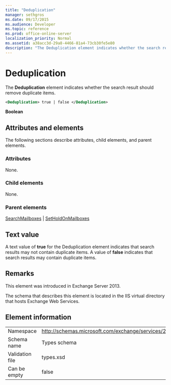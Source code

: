 ```yaml
---
title: "Deduplication"
manager: sethgros
ms.date: 09/17/2015
ms.audience: Developer
ms.topic: reference
ms.prod: office-online-server
localization_priority: Normal
ms.assetid: a38acc3d-29a8-4466-81a4-73cb30fe5e80
description: "The Deduplication element indicates whether the search result should remove duplicate items."
---
```


# Deduplication

The **Deduplication** element indicates whether the search result should remove duplicate items. 
  
```XML
<Deduplication> true | false </Deduplication>
```

**Boolean**

## Attributes and elements

The following sections describe attributes, child elements, and parent elements.
  
### Attributes

None.
  
### Child elements

None.
  
### Parent elements

[SearchMailboxes](searchmailboxes.md) | [SetHoldOnMailboxes](setholdonmailboxes.md)
  
## Text value

A text value of **true** for the Deduplication element indicates that search results may not contain duplicate items. A value of **false** indicates that search results may contain duplicate items. 
  
## Remarks

This element was introduced in Exchange Server 2013.
  
The schema that describes this element is located in the IIS virtual directory that hosts Exchange Web Services.
  
## Element information

|||
|:-----|:-----|
|Namespace  <br/> |http://schemas.microsoft.com/exchange/services/2006/types  <br/> |
|Schema name  <br/> |Types schema  <br/> |
|Validation file  <br/> |types.xsd  <br/> |
|Can be empty  <br/> |false  <br/> |
   

